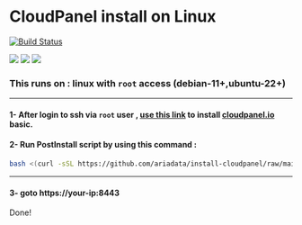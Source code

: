 # CloudPanel install on Linux
[![Build Status](https://files.ariadata.co/file/ariadata_logo.png)](https://ariadata.co)

![](https://img.shields.io/github/stars/ariadata/install-cloudpanel.svg)
![](https://img.shields.io/github/watchers/ariadata/install-cloudpanel.svg)
![](https://img.shields.io/github/forks/ariadata/install-cloudpanel.svg)

### This runs on : linux with `root` access (debian-11+,ubuntu-22+)

---
#### 1- After login to ssh via `root` user , [use this link](https://www.cloudpanel.io/docs/v2/getting-started/other/) to install [cloudpanel.io](https://www.cloudpanel.io) basic.

#### 2- Run PostInstall script by using this command :
```sh
bash <(curl -sSL https://github.com/ariadata/install-cloudpanel/raw/main/cloudpanel-post-install.sh)
```
---
#### 3- goto https://your-ip:8443


Done!